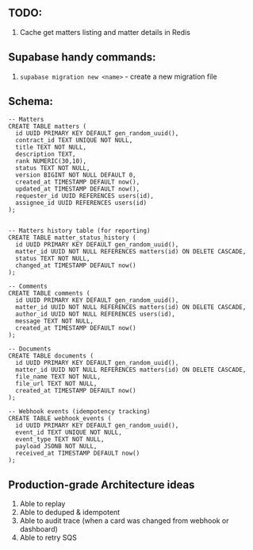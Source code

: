 ## TODO:

1. Cache get matters listing and matter details in Redis

## Supabase handy commands:

1. `supabase migration new <name>` - create a new migration file

## Schema:

```
-- Matters
CREATE TABLE matters (
  id UUID PRIMARY KEY DEFAULT gen_random_uuid(),
  contract_id TEXT UNIQUE NOT NULL,
  title TEXT NOT NULL,
  description TEXT,
  rank NUMERIC(30,10),
  status TEXT NOT NULL,
  version BIGINT NOT NULL DEFAULT 0,
  created_at TIMESTAMP DEFAULT now(),
  updated_at TIMESTAMP DEFAULT now(),
  requester_id UUID REFERENCES users(id),
  assignee_id UUID REFERENCES users(id)
);


-- Matters history table (for reporting)
CREATE TABLE matter_status_history (
  id UUID PRIMARY KEY DEFAULT gen_random_uuid(),
  matter_id UUID NOT NULL REFERENCES matters(id) ON DELETE CASCADE,
  status TEXT NOT NULL,
  changed_at TIMESTAMP DEFAULT now()
);

-- Comments
CREATE TABLE comments (
  id UUID PRIMARY KEY DEFAULT gen_random_uuid(),
  matter_id UUID NOT NULL REFERENCES matters(id) ON DELETE CASCADE,
  author_id UUID NOT NULL REFERENCES users(id),
  message TEXT NOT NULL,
  created_at TIMESTAMP DEFAULT now()
);

-- Documents
CREATE TABLE documents (
  id UUID PRIMARY KEY DEFAULT gen_random_uuid(),
  matter_id UUID NOT NULL REFERENCES matters(id) ON DELETE CASCADE,
  file_name TEXT NOT NULL,
  file_url TEXT NOT NULL,
  created_at TIMESTAMP DEFAULT now()
);

-- Webhook events (idempotency tracking)
CREATE TABLE webhook_events (
  id UUID PRIMARY KEY DEFAULT gen_random_uuid(),
  event_id TEXT UNIQUE NOT NULL,
  event_type TEXT NOT NULL,
  payload JSONB NOT NULL,
  received_at TIMESTAMP DEFAULT now()
);
```

## Production-grade Architecture ideas

1. Able to replay
2. Able to deduped & idempotent
3. Able to audit trace (when a card was changed from webhook or dashboard)
4. Able to retry SQS
